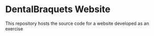 # DentalBraquets Website

This repository hosts the source code for a website developed as an exercise
